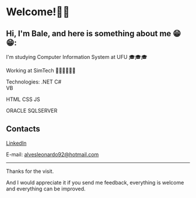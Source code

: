 # Welcome!👋👋

## Hi, I'm Bale, and here is something about me 😁😁: 

I'm studying Computer Information System at UFU 🎓🎓🎓

Working at SimTech 🧑🏿‍💼🧑🏿‍💼

Technologies:
  .NET 
  C#  
  VB
  
  HTML
  CSS
  JS
  
  ORACLE
  SQLSERVER

## Contacts ##
[LinkedIn](https://www.linkedin.com/in/leonardobalestere/)

E-mail: alvesleonardo92@hotmail.com

---

Thanks for the visit.

And I would appreciate it if you send me feedback, everything is welcome and everything can be improved.


<!---
LeonardoBalestere/LeonardoBalestere is a ✨ special ✨ repository because its `README.md` (this file) appears on your GitHub profile.
You can click the Preview link to take a look at your changes.
--->
